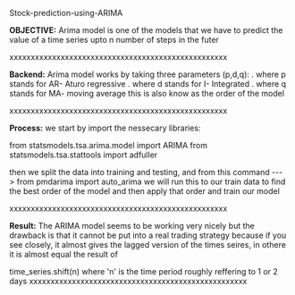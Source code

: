 Stock-prediction-using-ARIMA

**OBJECTIVE:**
Arima model is one of the models that we have to predict the value of a time series upto n number of steps in the futer

xxxxxxxxxxxxxxxxxxxxxxxxxxxxxxxxxxxxxxxxxxxxxxxxxxx

**Backend:**
Arima model works by taking three parameters (p,d,q):
. where p stands for AR- Aturo regressive
. where d stands for I- Integrated
. where q stands for MA- moving average
this is also know as the order of the model

xxxxxxxxxxxxxxxxxxxxxxxxxxxxxxxxxxxxxxxxxxxxxxxxxxx

**Process:**
we start by import the nessecary libraries:

from statsmodels.tsa.arima.model import ARIMA
from statsmodels.tsa.stattools import adfuller

then we split the data into training and testing, and from this command ---> from pmdarima import auto_arima
we will run this to our train data to find the best order of the model
and then apply that order and train our model

xxxxxxxxxxxxxxxxxxxxxxxxxxxxxxxxxxxxxxxxxxxxxxxxxxx

**Result:**
The ARIMA model seems to be working very nicely but the drawback is that it cannot be put into a real trading strategy because if you see closely, it almost gives the lagged version of the times seires, in othere it is almost equal the result of

time_series.shift(n)
where 'n' is the time period roughly reffering to 1 or 2 days
xxxxxxxxxxxxxxxxxxxxxxxxxxxxxxxxxxxxxxxxxxxxxxxxxxx



